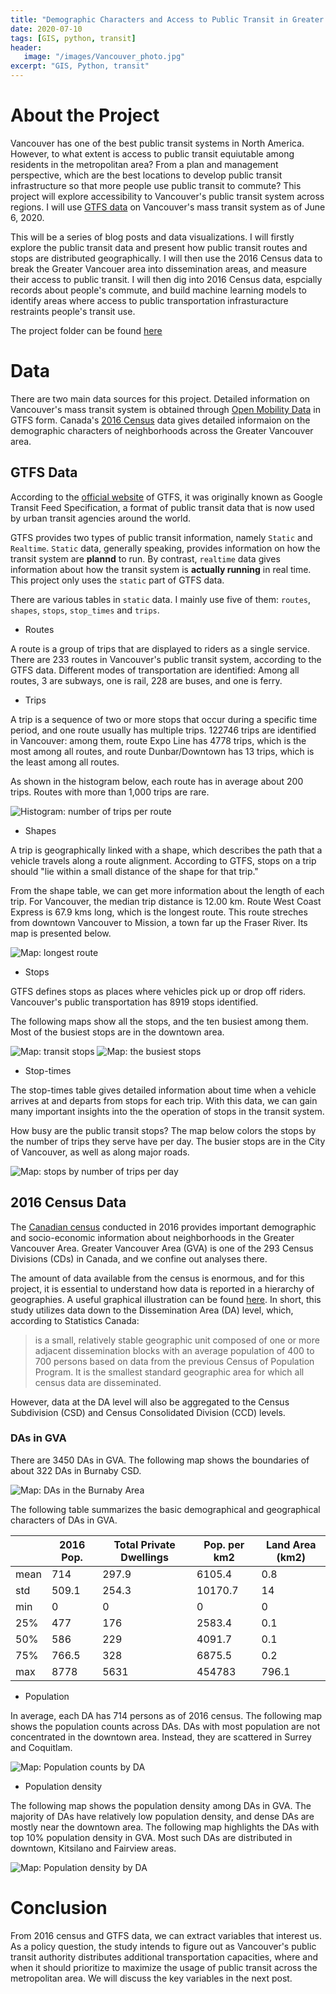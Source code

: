 ```yaml
---
title: "Demographic Characters and Access to Public Transit in Greater Vancouver: Data Sources"
date: 2020-07-10
tags: [GIS, python, transit]
header:
   image: "/images/Vancouver_photo.jpg"
excerpt: "GIS, Python, transit"
---
```

# About the Project

Vancouver has one of the best public transit systems in North America. However, to what extent is access to public transit equiutable among residents in the metropolitan area? From a plan and management perspective, which are the best locations to develop public transit infrastructure so that more people use public transit to commute? This project will explore accessibility to Vancouver's public transit system across regions. I will use [GTFS data](https://gtfs.org/) on Vancouver's mass transit system as of June 6, 2020. 

This will be a series of blog posts and data visualizations. I will firstly explore the public transit data and present how public transit routes and stops are distributed geographically. I will then use the 2016 Census data to break the Greater Vancouer area into dissemination areas, and measure their access to public transit. I will then dig into 2016 Census data, espcially records about people's commute, and build machine learning models to identify areas where access to public transportation infrasturacture restraints people's transit use. 

The project folder can be found [here](https://github.com/ZIBOWANGKANGYU/Vancouver_transit)

# Data

There are two main data sources for this project. Detailed information on Vancouver's mass transit system is obtained through [Open Mobility Data](https://transitfeeds.com/) in GTFS form. Canada's [2016 Census](https://www12.statcan.gc.ca/census-recensement/2016/dp-pd/index-eng.cfm) data gives detailed informaion on the demographic characters of neighborhoods across the Greater Vancouver area. 

## GTFS Data

According to the [official website](https://gtfs.org/gtfs-background) of GTFS, it was originally known as Google Transit Feed Specification, a format of public transit data that is now used by urban transit agencies around the world. 

GTFS provides two types of public transit information, namely `Static` and `Realtime`. `Static` data, generally speaking, provides information on how the transit system are **plannd** to run. By contrast, `realtime` data gives information about how the transit system is **actually running** in real time. This project only uses the `static` part of GTFS data.

There are various tables in `static` data. I mainly use five of them: `routes`, `shapes`, `stops`, `stop_times` and `trips`.

- Routes

A route is a group of trips that are displayed to riders as a single service. There are 233 routes in Vancouver's public transit system, according to the GTFS data. Different modes of transportation are identified: Among all routes, 3 are subways, one is rail, 228 are buses, and one is ferry.

- Trips

A trip is a sequence of two or more stops that occur during a specific time period, and one route usually has multiple trips. 122746 trips are identified in Vancouver: among them, route Expo Line has 4778 trips, which is the most among all routes, and route Dunbar/Downtown has 13 trips, which is the least among all routes.

As shown in the histogram below, each route has in average about 200 trips. Routes with more than 1,000 trips are rare.

<img src="{{ site.url }}{{ site.baseurl }}/images/Vancouver_transit1/plots/stops_cnt_trips_hist.png" alt="Histogram: number of trips per route">

- Shapes

A trip is geographically linked with a shape, which describes the path that a vehicle travels along a route alignment. According to GTFS, stops on a trip should "lie within a small distance of the shape for that trip."

From the shape table, we can get more information about the length of each trip. For Vancouver, the median trip distance is 12.00 km. Route West Coast Express is 67.9 kms long, which is the longest route. This route streches from downtown Vancouver to Mission, a town far up the Fraser River. Its map is presented below.

<img src="{{ site.url }}{{ site.baseurl }}/images/Vancouver_transit1/plots/lines_max.png" alt="Map: longest route">

- Stops

GTFS defines stops as places where vehicles pick up or drop off riders. Vancouver's public transportation has 8919 stops identified.

The following maps show all the stops, and the ten busiest among them. Most of the busiest stops are in the downtown area. 

<img src="{{ site.url }}{{ site.baseurl }}/images/Vancouver_transit1/plots/stops.png" alt="Map: transit stops">

<img src="{{ site.url }}{{ site.baseurl }}/images/Vancouver_transit1/plots/stops_bz.png" alt="Map: the busiest stops ">

- Stop-times

The stop-times table gives detailed information about time when a vehicle arrives at and departs from stops for each trip. With this data, we can gain many important insights into the the operation of stops in the transit system. 

How busy are the public transit stops? The map below colors the stops by the number of trips they serve have per day. The busier stops are in the City of Vancouver, as well as along major roads. 

<img src="{{ site.url }}{{ site.baseurl }}/images/Vancouver_transit1/plots/stops_cnt_trips.png" alt="Map: stops by number of trips per day">

## 2016 Census Data

The [Canadian census](https://www12.statcan.gc.ca/census-recensement/index-eng.cfm) conducted in 2016 provides important demographic and socio-economic information about neighborhoods in the Greater Vancouver Area. Greater Vancouver Area (GVA) is one of the 293 Census Divisions (CDs) in Canada, and we confine out analyses there.

The amount of data available from the census is enormous, and for this project, it is essential to understand how data is reported in a hierarchy of geographies. A useful graphical illustration can be found [here](https://www12.statcan.gc.ca/census-recensement/2016/ref/dict/figures/f1_1-eng.cfm). In short, this study utilizes data down to the Dissemination Area (DA) level, which, according to Statistics Canada:

>is a small, relatively stable geographic unit composed of one or more adjacent dissemination blocks with an average population of 400 to 700 persons based on data from the previous Census of Population Program. It is the smallest standard geographic area for which all census data are disseminated.

However, data at the DA level will also be aggregated to the Census Subdivision (CSD) and Census Consolidated Division (CCD) levels.

### DAs in GVA

There are 3450 DAs in GVA. The following map shows the boundaries of about 322 DAs in Burnaby CSD.

<img src="{{ site.url }}{{ site.baseurl }}/images/Vancouver_transit1/plots/DA_Burnaby.png" alt="Map: DAs in the Burnaby Area">

The following table summarizes the basic demographical and geographical characters of DAs in GVA.

|      | 2016 Pop.  |   Total Private Dwellings |   Pop. per km2 | Land Area (km2) |
|------|------------|---------------------------|---------------|-----------------|
| mean |      714   |                     297.9 |        6105.4 |             0.8 |
| std  |      509.1 |                     254.3 |       10170.7 |            14   |
| min  |        0   |                       0   |           0   |             0   |
| 25%  |      477   |                     176   |        2583.4 |             0.1 |
| 50%  |      586   |                     229   |        4091.7 |             0.1 |
| 75%  |      766.5 |                     328   |        6875.5 |             0.2 |
| max  |     8778   |                    5631   |      454783   |           796.1 |

- Population

In average, each DA has 714 persons as of 2016 census. The following map shows the population counts across DAs. DAs with most population are not concentrated in the downtown area. Instead, they are scattered in Surrey and Coquitlam.

<img src="{{ site.url }}{{ site.baseurl }}/images/Vancouver_transit1/plots/pop2016.png" alt="Map: Population counts by DA">

- Population density

The following map shows the population density among DAs in GVA. The majority of DAs have relatively low population density, and dense DAs are mostly near the downtown area. The following map highlights the DAs with top 10% population density in GVA. Most such DAs are distributed in downtown, Kitsilano and Fairview areas.

<img src="{{ site.url }}{{ site.baseurl }}/images/Vancouver_transit1/plots/pop_dense201610pc.png" alt="Map: Population density by DA">

# Conclusion

From 2016 census and GTFS data, we can extract variables that interest us. As a policy question, the study intends to figure out as Vancouver's public transit authority distributes additional transportation capacities, where and when it should prioritize to maximize the usage of public transit across the metropolitan area. We will discuss the key variables in the next post. 